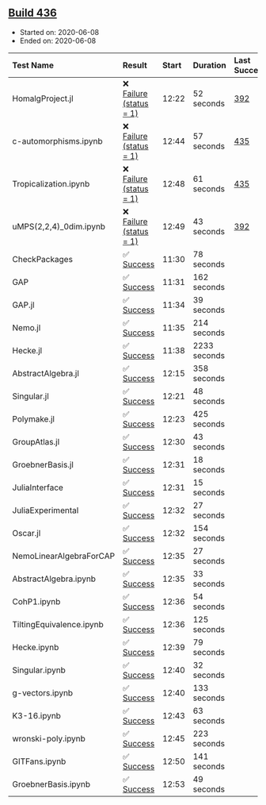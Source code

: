 ## [Build 436](https://oscarci.mathematik.uni-kl.de/job/oscar-julia-1.4/436/)

* Started on: 2020-06-08
* Ended on: 2020-06-08

| Test Name    | Result | Start | Duration | Last Success | First Failure |
|:-------------|:-------|:------|:---------|:-------------|:--------------|
| HomalgProject.jl | ❌ [Failure (status = 1)](https://oscarci.mathematik.uni-kl.de/job/oscar-julia-1.4/436/artifact/logs/build-436/HomalgProject.jl.log) | 12:22 | 52 seconds | [392](https://oscarci.mathematik.uni-kl.de/job/oscar-julia-1.4/392/) | [393](https://oscarci.mathematik.uni-kl.de/job/oscar-julia-1.4/393/) |
| c-automorphisms.ipynb | ❌ [Failure (status = 1)](https://oscarci.mathematik.uni-kl.de/job/oscar-julia-1.4/436/artifact/logs/build-436/c-automorphisms.ipynb.log) | 12:44 | 57 seconds | [435](https://oscarci.mathematik.uni-kl.de/job/oscar-julia-1.4/435/) | [436](https://oscarci.mathematik.uni-kl.de/job/oscar-julia-1.4/436/) |
| Tropicalization.ipynb | ❌ [Failure (status = 1)](https://oscarci.mathematik.uni-kl.de/job/oscar-julia-1.4/436/artifact/logs/build-436/Tropicalization.ipynb.log) | 12:48 | 61 seconds | [435](https://oscarci.mathematik.uni-kl.de/job/oscar-julia-1.4/435/) | [436](https://oscarci.mathematik.uni-kl.de/job/oscar-julia-1.4/436/) |
| uMPS(2,2,4)_0dim.ipynb | ❌ [Failure (status = 1)](https://oscarci.mathematik.uni-kl.de/job/oscar-julia-1.4/436/artifact/logs/build-436/uMPS-2-2-4-_0dim.ipynb.log) | 12:49 | 43 seconds | [392](https://oscarci.mathematik.uni-kl.de/job/oscar-julia-1.4/392/) | [393](https://oscarci.mathematik.uni-kl.de/job/oscar-julia-1.4/393/) |
| CheckPackages | ✅ [Success](https://oscarci.mathematik.uni-kl.de/job/oscar-julia-1.4/436/artifact/logs/build-436/CheckPackages.log) | 11:30 | 78 seconds |  |  |
| GAP | ✅ [Success](https://oscarci.mathematik.uni-kl.de/job/oscar-julia-1.4/436/artifact/logs/build-436/GAP.log) | 11:31 | 162 seconds |  |  |
| GAP.jl | ✅ [Success](https://oscarci.mathematik.uni-kl.de/job/oscar-julia-1.4/436/artifact/logs/build-436/GAP.jl.log) | 11:34 | 39 seconds |  |  |
| Nemo.jl | ✅ [Success](https://oscarci.mathematik.uni-kl.de/job/oscar-julia-1.4/436/artifact/logs/build-436/Nemo.jl.log) | 11:35 | 214 seconds |  |  |
| Hecke.jl | ✅ [Success](https://oscarci.mathematik.uni-kl.de/job/oscar-julia-1.4/436/artifact/logs/build-436/Hecke.jl.log) | 11:38 | 2233 seconds |  |  |
| AbstractAlgebra.jl | ✅ [Success](https://oscarci.mathematik.uni-kl.de/job/oscar-julia-1.4/436/artifact/logs/build-436/AbstractAlgebra.jl.log) | 12:15 | 358 seconds |  |  |
| Singular.jl | ✅ [Success](https://oscarci.mathematik.uni-kl.de/job/oscar-julia-1.4/436/artifact/logs/build-436/Singular.jl.log) | 12:21 | 48 seconds |  |  |
| Polymake.jl | ✅ [Success](https://oscarci.mathematik.uni-kl.de/job/oscar-julia-1.4/436/artifact/logs/build-436/Polymake.jl.log) | 12:23 | 425 seconds |  |  |
| GroupAtlas.jl | ✅ [Success](https://oscarci.mathematik.uni-kl.de/job/oscar-julia-1.4/436/artifact/logs/build-436/GroupAtlas.jl.log) | 12:30 | 43 seconds |  |  |
| GroebnerBasis.jl | ✅ [Success](https://oscarci.mathematik.uni-kl.de/job/oscar-julia-1.4/436/artifact/logs/build-436/GroebnerBasis.jl.log) | 12:31 | 18 seconds |  |  |
| JuliaInterface | ✅ [Success](https://oscarci.mathematik.uni-kl.de/job/oscar-julia-1.4/436/artifact/logs/build-436/JuliaInterface.log) | 12:31 | 15 seconds |  |  |
| JuliaExperimental | ✅ [Success](https://oscarci.mathematik.uni-kl.de/job/oscar-julia-1.4/436/artifact/logs/build-436/JuliaExperimental.log) | 12:32 | 27 seconds |  |  |
| Oscar.jl | ✅ [Success](https://oscarci.mathematik.uni-kl.de/job/oscar-julia-1.4/436/artifact/logs/build-436/Oscar.jl.log) | 12:32 | 154 seconds |  |  |
| NemoLinearAlgebraForCAP | ✅ [Success](https://oscarci.mathematik.uni-kl.de/job/oscar-julia-1.4/436/artifact/logs/build-436/NemoLinearAlgebraForCAP.log) | 12:35 | 27 seconds |  |  |
| AbstractAlgebra.ipynb | ✅ [Success](https://oscarci.mathematik.uni-kl.de/job/oscar-julia-1.4/436/artifact/logs/build-436/AbstractAlgebra.ipynb.log) | 12:35 | 33 seconds |  |  |
| CohP1.ipynb | ✅ [Success](https://oscarci.mathematik.uni-kl.de/job/oscar-julia-1.4/436/artifact/logs/build-436/CohP1.ipynb.log) | 12:36 | 54 seconds |  |  |
| TiltingEquivalence.ipynb | ✅ [Success](https://oscarci.mathematik.uni-kl.de/job/oscar-julia-1.4/436/artifact/logs/build-436/TiltingEquivalence.ipynb.log) | 12:36 | 125 seconds |  |  |
| Hecke.ipynb | ✅ [Success](https://oscarci.mathematik.uni-kl.de/job/oscar-julia-1.4/436/artifact/logs/build-436/Hecke.ipynb.log) | 12:39 | 79 seconds |  |  |
| Singular.ipynb | ✅ [Success](https://oscarci.mathematik.uni-kl.de/job/oscar-julia-1.4/436/artifact/logs/build-436/Singular.ipynb.log) | 12:40 | 32 seconds |  |  |
| g-vectors.ipynb | ✅ [Success](https://oscarci.mathematik.uni-kl.de/job/oscar-julia-1.4/436/artifact/logs/build-436/g-vectors.ipynb.log) | 12:40 | 133 seconds |  |  |
| K3-16.ipynb | ✅ [Success](https://oscarci.mathematik.uni-kl.de/job/oscar-julia-1.4/436/artifact/logs/build-436/K3-16.ipynb.log) | 12:43 | 63 seconds |  |  |
| wronski-poly.ipynb | ✅ [Success](https://oscarci.mathematik.uni-kl.de/job/oscar-julia-1.4/436/artifact/logs/build-436/wronski-poly.ipynb.log) | 12:45 | 223 seconds |  |  |
| GITFans.ipynb | ✅ [Success](https://oscarci.mathematik.uni-kl.de/job/oscar-julia-1.4/436/artifact/logs/build-436/GITFans.ipynb.log) | 12:50 | 141 seconds |  |  |
| GroebnerBasis.ipynb | ✅ [Success](https://oscarci.mathematik.uni-kl.de/job/oscar-julia-1.4/436/artifact/logs/build-436/GroebnerBasis.ipynb.log) | 12:53 | 49 seconds |  |  |
